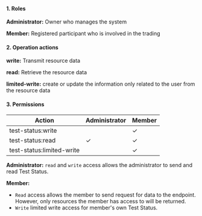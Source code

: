 #### 1. Roles

**Administrator:** Owner who manages the system

**Member:** Registered participant who is involved in the trading

#### 2. Operation actions

**write:** Transmit resource data

**read:** Retrieve the resource data

**limited-write:** create or update the information only related to the user from the resource data

#### 3. Permissions


|      Action                      | Administrator       | Member            |
|----------------------------------|---------------------|-------------------|
| test-status:write  |                    | ✓                |
| test-status:read   | ✓                   | ✓                |
| test-status:limited-write  |                    | ✓                |

**Administrator:** `read` and `write` access allows the administrator to send and read Test Status.

**Member:** 
- `Read` access allows the member to send request for data to the endpoint. However, only resources the member has access to will be returned. 
- `Write` limited write access for member's own Test Status.